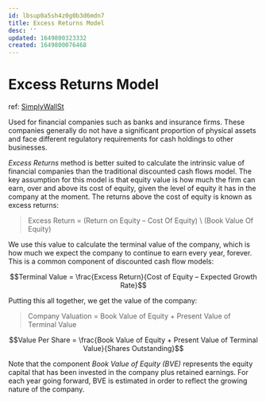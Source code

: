 ```yaml
---
id: lbsup0a5sh4z0g0b3d6mdn7
title: Excess Returns Model
desc: ''
updated: 1649800323332
created: 1649800076468
---
```

# Excess Returns Model
ref: [SimplyWallSt](https://github.com/SimplyWallSt/Company-Analysis-Model/blob/master/MODEL.markdown#excess-returns-model--how-is-this-calculated=)

Used for financial companies such as banks and insurance firms. These companies generally do not have a significant proportion of physical assets and face different regulatory requirements for cash holdings to other businesses.

*Excess Returns* method is better suited to calculate the intrinsic value of financial companies than the traditional discounted cash flows model. The key assumption for this model is that equity value is how much the firm can earn, over and above its cost of equity, given the level of equity it has in the company at the moment. The returns above the cost of equity is known as excess returns:

> Excess Return = (Return on Equity – Cost Of Equity) \ (Book Value Of Equity)

We use this value to calculate the terminal value of the company, which is how much we expect the company to continue to earn every year, forever. This is a common component of discounted cash flow models:

$$Terminal Value = \frac{Excess Return}{Cost of Equity – Expected Growth Rate}$$

Putting this all together, we get the value of the company:

> Company Valuation = Book Value of Equity + Present Value of Terminal Value

$$Value Per Share = \frac{Book Value of Equity + Present Value of Terminal Value}{Shares Outstanding}$$

Note that the component *Book Value of Equity (BVE)* represents the equity capital that has been invested in the company plus retained earnings. For each year going forward, BVE is estimated in order to reflect the growing nature of the company.